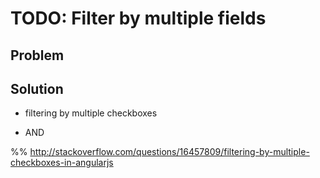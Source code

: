 # TODO: Filter by multiple fields

## Problem


## Solution

* filtering by multiple checkboxes

* AND

%% http://stackoverflow.com/questions/16457809/filtering-by-multiple-checkboxes-in-angularjs


